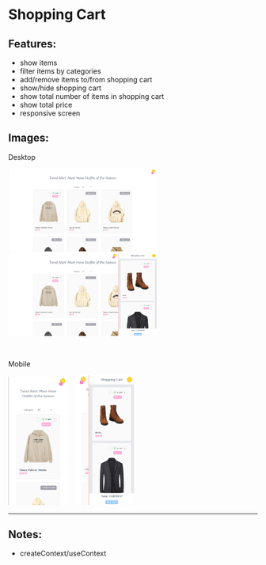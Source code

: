 # Shopping Cart

## Features:

- show items
- filter items by categories
- add/remove items to/from shopping cart
- show/hide shopping cart
- show total number of items in shopping cart
- show total price
- responsive screen

## Images:

<p>
<p>Desktop</p>
  <img src="./public/images/shopping-cart-1.png" width="300" style="margin-right: 10px;"/>
  <img src="./public/images/shopping-cart-2.png" width="300">
</p>
<br />
<p>
<p>Mobile</p>
  <img src="./public/images/shopping-cart-3.png" width="120" style="margin-right: 10px;"/>
  <img src="./public/images/shopping-cart-4.png" width="120">
</p>
<hr />

## Notes:

- createContext/useContext

